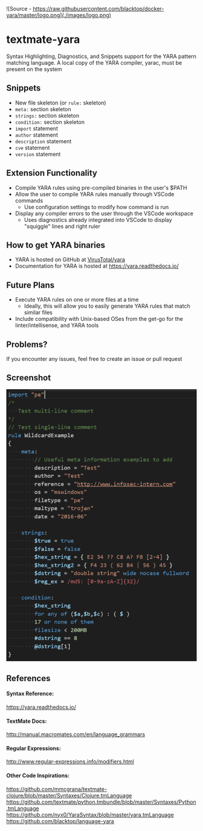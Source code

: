 ![Source - https://raw.githubusercontent.com/blacktop/docker-yara/master/logo.png](./images/logo.png)

# textmate-yara
Syntax Highlighting, Diagnostics, and Snippets support for the YARA pattern matching language. A local copy of the YARA compiler, yarac, must be present on the system

## Snippets
* New file skeleton (or `rule:` skeleton)
* `meta:` section skeleton
* `strings:` section skeleton
* `condition:` section skeleton
* `import` statement
* `author` statement
* `description` statement
* `cve` statement
* `version` statement

## Extension Functionality
* Compile YARA rules using pre-compiled binaries in the user's $PATH
* Allow the user to compile YARA rules manually through VSCode commands
  * Use configuration settings to modify how command is run
* Display any compiler errors to the user through the VSCode workspace
  * Uses diagnostics already integrated into VSCode to display "squiggle" lines and right ruler

## How to get YARA binaries
* YARA is hosted on GitHub at [VirusTotal/yara](https://github.com/VirusTotal/yara/releases)
* Documentation for YARA is hosted at https://yara.readthedocs.io/

## Future Plans
* Execute YARA rules on one or more files at a time
  * Ideally, this will allow you to easily generate YARA rules that match similar files
* Include compatibility with Unix-based OSes from the get-go for the linter/intellisense, and YARA tools

## Problems?
If you encounter any issues, feel free to create an issue or pull request

## Screenshot
![Image as of 04 Sept 2016](./images/04092016.PNG)

## References
#### Syntax Reference:<br>
https://yara.readthedocs.io/

#### TextMate Docs:<br>
http://manual.macromates.com/en/language_grammars

#### Regular Expressions:<br>
http://www.regular-expressions.info/modifiers.html

#### Other Code Inspirations:<br>
https://github.com/mmcgrana/textmate-clojure/blob/master/Syntaxes/Clojure.tmLanguage <br>
https://github.com/textmate/python.tmbundle/blob/master/Syntaxes/Python.tmLanguage <br>
https://github.com/nyx0/YaraSyntax/blob/master/yara.tmLanguage <br>
https://github.com/blacktop/language-yara

